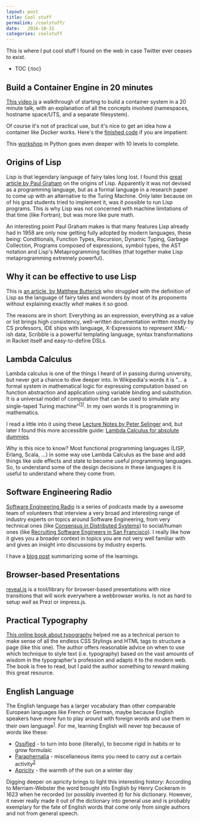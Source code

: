 ```yaml
---
layout: post
title: Cool stuff
permalink: /coolstuff/
date:   2016-10-31
categories: coolstuff
---
```


This is where I put cool stuff I found on the web in case Twitter ever ceases to exist.

* TOC
{:toc}

## Build a Container Engine in 20 minutes 

[This video is](https://www.youtube.com/watch?v=HPuvDm8IC-4) a walkthrough of starting to build a container system in a 20 minute talk, with an explanation of all the concepts involved (namespaces, hostname space/UTS, and a separate filesystem).

Of course it's not of practical use, but it's nice to get an idea how a container like Docker works. Here's the [finished code](https://gist.github.com/julz/c0017fa7a40de0543001) if you are impatient:

This [workshop](https://github.com/Fewbytes/rubber-docker) in Python goes even deeper with 10 levels to complete.

## Origins of Lisp

Lisp is that legendary language of fairy tales long lost. I found this [great article by Paul Graham](http://www.paulgraham.com/icad.html) on the origins of Lisp. Apparently it was not devised as a programming language, but as a formal language in a research paper to come up with an alternative to the Turing Machine. Only later because on of his grad students tried to implement it, was it possible to run Lisp programs. This is why Lisp was not concerned with machine limitations of that time (like Fortran), but was more like pure math.

An interesting point Paul Graham makes is that many features Lisp already had in 1958 are only now getting fully adopted by modern languages, these being: Conditionals, Function Types, Recursion, Dynamic Typing, Garbage Collection, Programs composed of expressions, symbol types, the AST notation and Lisp's Metaprogramming facilities (that together make Lisp metaprogramming extremely powerful).

## Why it can be effective to use Lisp

This is [an article, by Matthew Butterick](http://practicaltypography.com/why-racket-why-lisp.html) who struggled with the definition of Lisp as the language of fairy tales and wonders by most of its proponents without explaining exactly *what* makes it so good. 

The reasons are in short: Everything as an expression, everything as a value or list brings high consistency, well-written documentation written mostly by CS professors, IDE ships with language, X-Expressions to represent XML-ish data, Scribble is a powerful templating language, syntax transformations in Racket itself and easy-to-define DSLs.

## Lambda Calculus

Lambda calculus is one of the things I heard of in passing during university, but never got a chance to dive deeper into. In Wikipedia's words it is "... a formal system in mathematical logic for expressing computation based on function abstraction and application using variable binding and substitution. It is a universal model of computation that can be used to simulate any single-taped Turing machine"<span title="https://en.wikipedia.org/wiki/Lambda_calculus"><sup>[<u>1</u>]</sup></span>. In my own words it is programming in mathematics.

I read a little into it using these [Lecture Notes by Peter Selinger](https://www.irif.fr/~mellies/mpri/mpri-ens/biblio/Selinger-Lambda-Calculus-Notes.pdf) and, but later I found this more accessible guide: [Lambda Calculus for absolute dummies](https://palmstroem.blogspot.de/2012/05/lambda-calculus-for-absolute-dummies.html). 

Why is this nice to know? Most functional programming languages (LISP, Erlang, Scala, ...) in some way use Lambda Calculus as the base and add things like side effects and state to become useful programming languages. So, to understand some of the design decisions in these languages it is useful to understand where they come from.

## Software Engineering Radio

[Software Engineering Radio](http://www.se-radio.net/) is a series of podcasts made by a awesome team of volunteers that interview a very broad and interesting range of industry experts on topics around Software Engineering, from very technical ones (like [Consensus in Distributed Systems](http://www.se-radio.net/2015/11/se-radio-episode-241-kyle-kingsbury-on-consensus-in-distributed-systems/)) to social/human ones (like [Recruiting Software Engineers in San Francisco](http://www.se-radio.net/2016/05/se-radio-episode-258-cody-voellinger-on-recruiting-software-engineers/)). I really like how it gives you a broader context in topics you are not very well familiar with and gives an insight into discussions by industry experts.

I have a [blog post](/engineering/2016/11/22/SE-Radio1.html) summarizing some of the learnings.

## Browser-based Presentations

[reveal.js](http://lab.hakim.se/reveal-js) is a tool/library for browser-based presentations with nice transitions that will work everywhere a webbrowser works. Is not as hard to setup *well* as Prezi or impress.js.

## Practical Typography

[This online book about typography](http://practicaltypography.com/) helped me as a technical person to make sense of all the endless CSS Stylings and HTML tags to structure a page (like this one). The author offers reasonable advice on when to use which technique to style text (i.e. typography) based on the vast amounts of wisdom in the typographer's profession and adapts it to the modern web. The book is free to read, but I paid the author something to reward making this great resource.

## English Language

The English language has a larger vocabulary than other comparable European languages like French or German, maybe because English speakers have more fun to play around with foreign words and use them in their own language<span title="This is the short version of the reasoning in [The Mother Tongue](https://en.wikipedia.org/wiki/The_Mother_Tongue)"><sup><u>1</u></sup></span>. For me, learning English will never top because of words like these:   

  * [Ossified](https://en.wiktionary.org/wiki/ossify) - to turn into bone (literally), to become rigid in habits or to grow formulaic
  * [Paraphernalia](https://en.wiktionary.org/wiki/paraphernalia) - miscellaneous items you need to carry out a certain activity<span title="Digging deeper brings up an interesting root: In ancient greece paraphernalia were the things a woman brought into marriage, which unlike her dowry remained in her own possesion."><sup><u>2</u></sup></span>
  * [Apricity](http://www.merriam-webster.com/words-at-play/winter-words/apricity) - the warmth of the sun on a winter day
 

Digging deeper on apricity brings to light this interesting history: According to Merriam-Webster the word brought into English by Henry Cockeram in 1623 when he recorded (or possibly invented it) for his dictionary. However, it never really made it out of the dictionary into general use and is probably exemplary for the fate of English words that come only from single authors and not from general speech.